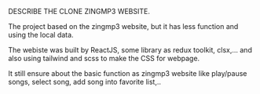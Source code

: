 DESCRIBE THE CLONE ZINGMP3 WEBSITE.

The project based on the zingmp3 website, but it has less function and using the local data.

The webiste was built by ReactJS, some library as redux toolkit, clsx,... and also using tailwind and scss to make the CSS for webpage.

It still ensure about the basic function as zingmp3 website like play/pause songs, select song, add song into favorite list,..
